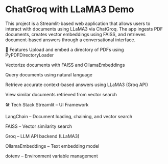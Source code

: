 # ChatGroq with LLaMA3 Demo

This project is a Streamlit-based web application that allows users to interact with documents using LLaMA3 via ChatGroq. The app ingests PDF documents, creates vector embeddings using FAISS, and retrieves document-based answers through a conversational interface.

🔧 Features
Upload and embed a directory of PDFs using PyPDFDirectoryLoader

Vectorize documents with FAISS and OllamaEmbeddings

Query documents using natural language

Retrieve accurate context-based answers using LLaMA3 (Groq API)

View similar documents retrieved from vector search

🛠️ Tech Stack
Streamlit – UI Framework

LangChain – Document loading, chaining, and vector search

FAISS – Vector similarity search

Groq – LLM API backend (LLaMA3)

OllamaEmbeddings – Text embedding model

dotenv – Environment variable management

